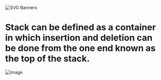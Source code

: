 ![SVG Banners](https://svg-banners.vercel.app/api?type=glitch&text1=Stack&width=1200&height=200)
# Stack can be defined as a container in which insertion and deletion can be done from the one end known as the top of the stack.
![image](https://user-images.githubusercontent.com/96367023/222760117-d7c1a28b-c75a-40d0-b28b-5980056e7b8f.png)
